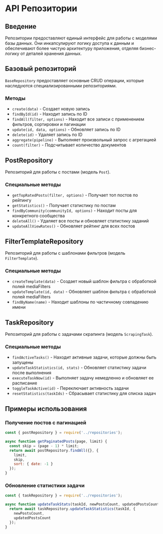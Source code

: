 # API Репозитории

## Введение

Репозитории предоставляют единый интерфейс для работы с моделями базы данных. Они инкапсулируют логику доступа к данным и обеспечивают более чистую архитектуру приложения, отделяя бизнес-логику от деталей хранения данных.

## Базовый репозиторий

`BaseRepository` предоставляет основные CRUD операции, которые наследуются специализированными репозиториями.

### Методы

- `create(data)` - Создает новую запись
- `findById(id)` - Находит запись по ID
- `findAll(filter, options)` - Находит все записи с применением фильтров, сортировки и пагинации
- `update(id, data, options)` - Обновляет запись по ID
- `delete(id)` - Удаляет запись по ID
- `aggregate(pipeline)` - Выполняет произвольный запрос с агрегацией
- `count(filter)` - Подсчитывает количество документов

## PostRepository

Репозиторий для работы с постами (модель `Post`).

### Специальные методы

- `getTopRatedPosts(filter, options)` - Получает топ постов по рейтингу
- `getStatistics()` - Получает статистику по постам
- `findByCommunity(communityId, options)` - Находит посты для конкретного сообщества
- `deleteAll()` - Удаляет все посты и обновляет статистику заданий
- `updateAllViewRates()` - Обновляет рейтинг для всех постов

## FilterTemplateRepository

Репозиторий для работы с шаблонами фильтров (модель `FilterTemplate`).

### Специальные методы

- `createTemplate(data)` - Создает новый шаблон фильтра с обработкой полей mediaFilters
- `updateTemplate(id, data)` - Обновляет шаблон фильтра с обработкой полей mediaFilters
- `findByName(name)` - Находит шаблоны по частичному совпадению имени

## TaskRepository

Репозиторий для работы с задачами скрапинга (модель `ScrapingTask`).

### Специальные методы

- `findActiveTasks()` - Находит активные задачи, которые должны быть запущены
- `updateTaskStatistics(id, stats)` - Обновляет статистику задачи после выполнения
- `executeTaskNow(id)` - Выполняет задачу немедленно и обновляет ее расписание
- `toggleTaskActive(id)` - Переключает активность задачи
- `resetStatistics(taskIds)` - Сбрасывает статистику для списка задач

## Примеры использования

### Получение постов с пагинацией

```javascript
const { postRepository } = require('../repositories');

async function getPaginatedPosts(page, limit) {
  const skip = (page - 1) * limit;
  return await postRepository.findAll({}, { 
    limit, 
    skip, 
    sort: { date: -1 } 
  });
}
```

### Обновление статистики задачи

```javascript
const { taskRepository } = require('../repositories');

async function updateTaskStats(taskId, newPostsCount, updatedPostsCount) {
  return await taskRepository.updateTaskStatistics(taskId, {
    newPostsCount,
    updatedPostsCount
  });
}
```
